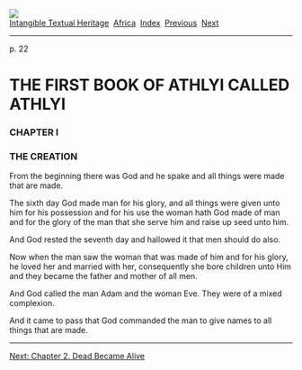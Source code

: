 [![](../../cdshop/ithlogo.png)](../../index)  
[Intangible Textual Heritage](../../index)  [Africa](../index) 
[Index](index)  [Previous](piby03)  [Next](piby05) 

------------------------------------------------------------------------

<span id="page_22">p. 22</span>

# THE FIRST BOOK OF ATHLYI CALLED ATHLYI

### CHAPTER I

### THE CREATION

From the beginning there was God and he spake and all things were made
that are made.

The sixth day God made man for his glory, and all things were given unto
him for his possession and for his use the woman hath God made of man
and for the glory of the man that she serve him and raise up seed unto
him.

And God rested the seventh day and hallowed it that men should do also.

Now when the man saw the woman that was made of him and for his glory,
he loved her and married with her, consequently she bore children unto
Him and they became the father and mother of all men.

And God called the man Adam and the woman Eve. They were of a mixed
complexion.

And it came to pass that God commanded the man to give names to all
things that are made.

------------------------------------------------------------------------

[Next: Chapter 2. Dead Became Alive](piby05)

